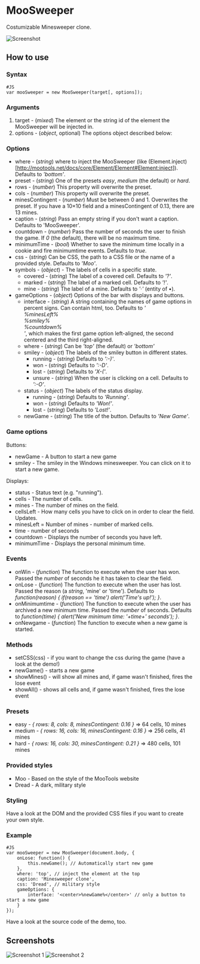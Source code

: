 MooSweeper
==========

Costumizable Minesweeper clone.

![Screenshot](http://projects.timbaumann.info/MooSweeper/Demo/screenshot1.png)

How to use
----------

### Syntax

	#JS
	var mooSweeper = new MooSweeper(target[, options]);

### Arguments

1. target - (*mixed*) The element or the string id of the element the MooSweeper will be injected in.
2. options - (*object*, optional) The options object described below:

### Options

* where - (*string*) where to inject the MooSweeper (like (Element.inject)[http://mootools.net/docs/core/Element/Element#Element:inject]). Defaults to *'bottom'*.
* preset - (*string*) One of the presets *easy*, *medium* (the default) or *hard*.
* rows - (*number*) This property will overwrite the preset.
* cols - (*number*) This property will overwrite the preset.
* minesContingent - (*number*) Must be between 0 and 1. Overwrites the preset. If you have a 10×10 field and a minesContingent of 0.13, there are 13 mines.
* caption - (*string*) Pass an empty string if you don't want a caption. Defaults to 'MooSweeper'.
* countdown - (*number*) Pass the number of seconds the user to finish the game. If *0* (the default), there will be no maximum time.
* minimumTime - (*bool*) Whether to save the minimum time locally in a cookie and fire minimumtime events. Defaults to *true*.
* css - (*string*) Can be CSS, the path to a CSS file or the name of a provided style. Defaults to *'Moo'*.
* symbols - (*object*) - The labels of cells in a specific state.
  * covered - (*string*) The label of a covered cell. Defaults to *'?'*.
  * marked - (*string*) The label of a marked cell. Defaults to *'!'*.
  * mine - (*string*) The label of a mine. Defaults to *'&middot;'* (entity of •).
* gameOptions - (*object*) Options of the bar with displays and buttons.
  * interface - (*string*) A string containing the names of game options in percent signs. Can contain html, too. Defaults to *'<div class="third first">%minesLeft%</div><div class="third second">%smiley%</div><div class="third last">%countdown%</div>'*, which makes the first game option left-aligned, the second centered and the third right-aligned.
  * where - (*string*) Can be *'top'* (the default) or *'bottom'*
  * smiley - (*object*) The labels of the smiley button in different states.
    * running - (*string*) Defaults to *':-)'*.
    * won - (*string*) Defaults to *':-D'*.
    * lost - (*string*) Defaults to *'X-('*.
    * unsure - (*string*) When the user is clicking on a cell. Defaults to *':-O'*.
  * status - (*object*) The labels of the status display.
    * running - (*string*) Defaults to *'Running'*.
    * won - (*string*) Defaults to *'Won!'*.
    * lost - (*string*) Defaults to *'Lost!'*.
  * newGame - (*string*) The title of the button. Defaults to *'New Game'*.

### Game options

Buttons:

* newGame - A button to start a new game
* smiley - The smiley in the Windows minesweeper. You can click on it to start a new game.

Displays:

* status - Status text (e.g. "running").
* cells - The number of cells.
* mines - The number of mines on the field.
* cellsLeft - How many cells you have to click on in order to clear the field. Updates.
* minesLeft = Number of mines - number of marked cells.
* time - number of seconds
* countdown - Displays the number of seconds you have left.
* minimumTime - Displays the personal minimum time.

### Events

* onWin - (*function*) The function to execute when the user has won. Passed the *number* of seconds he it has taken to clear the field.
* onLose - (*function*) The function to execute when the user has lost. Passed the reason (a *string*, 'mine' or 'time'). Defaults to *function(reason) { if(reason == 'time') alert('Time\'s up!'); }*.
* onMinimumtime - (*function*) The function to execute when the user has archived a new minimum time. Passed the *number* of seconds. Defaults to *function(time) { alert('New minimum time: '+time+' seconds'); }*.
* onNewgame - (*function*) The function to execute when a new game is started.

### Methods

* setCSS(css) - if you want to change the css during the game (have a look at the demo!)
* newGame() - starts a new game 
* showMines() - will show all mines and, if game wasn't finished, fires the lose event
* showAll() - shows all cells and, if game wasn't finished, fires the lose event

### Presets

* easy - *{ rows: 8, cols: 8, minesContingent: 0.16 }* => 64 cells, 10 mines
* medium - *{ rows: 16, cols: 16, minesContingent: 0.16 }* => 256 cells, 41 mines
* hard - *{ rows: 16, cols: 30, minesContingent: 0.21 }* => 480 cells, 101 mines

### Provided styles

* Moo - Based on the style of the MooTools website
* Dread - A dark, military style

### Styling

Have a look at the DOM and the provided CSS files if you want to create your own style.

### Example

	#JS
	var mooSweeper = new MooSweeper(document.body, {
	    onLose: function() {
	        this.newGame(); // Automatically start new game
	    },
	    where: 'top', // inject the element at the top
	    caption: 'Minesweeper clone',
	    css: 'Dread', // military style
	    gameOptions: {
	        interface: '<center>%newGame%</center>' // only a button to start a new game
	    }
	});

Have a look at the source code of the demo, too.

Screenshots
-----------

![Screenshot 1](http://projects.timbaumann.info/MooSweeper/Demo/screenshot1.png)
![Screenshot 2](http://projects.timbaumann.info/MooSweeper/Demo/screenshot2.png)
